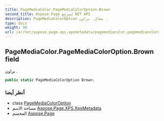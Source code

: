 ```yaml
---
title: PageMediaColor.PageMediaColorOption.Brown
second_title: Aspose.Page لمرجع NET API
description: PageMediaColorOption مجال. براون .
type: docs
weight: 30
url: /ar/net/aspose.page.xps.xpsmetadata/pagemediacolor.pagemediacoloroption/brown/
---
```

## PageMediaColor.PageMediaColorOption.Brown field

براون .

```csharp
public static PageMediaColorOption Brown;
```

### أنظر أيضا

* class [PageMediaColorOption](../)
* مساحة الاسم [Aspose.Page.XPS.XpsMetadata](../../pagemediacolor.pagemediacoloroption/)
* المجسم [Aspose.Page](../../../)


